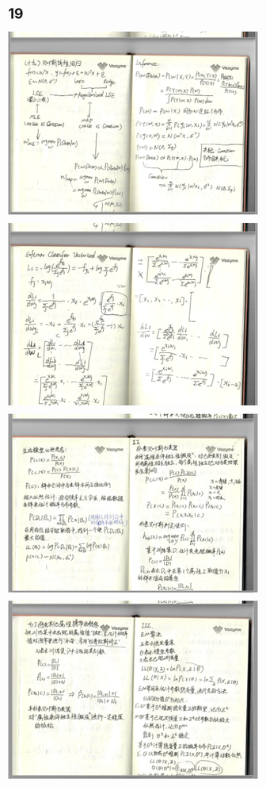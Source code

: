 # 19
![image](/images/19bayes_reg.png)

![image](/images/19bayes_reg2.png)

![image](/images/19bayes.png)

![image](/images/19bayes2.png)